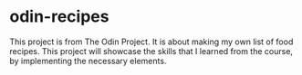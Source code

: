 # odin-recipes

This project is from The Odin Project. It is about making my own list of food recipes. This project will showcase the skills that I learned from the course, by implementing the necessary elements. 
